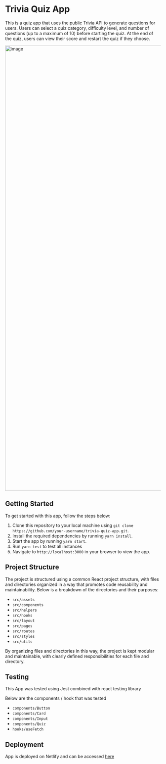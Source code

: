 # Trivia Quiz App

This is a quiz app that uses the public Trivia API to generate questions for users. Users can select a quiz category, difficulty level, and number of questions (up to a maximum of 10) before starting the quiz. At the end of the quiz, users can view their score and restart the quiz if they choose.

<img width="1440" alt="image" src="https://user-images.githubusercontent.com/42160061/225847027-f1926237-0a94-4677-903a-b3406c512980.png">

## Getting Started

To get started with this app, follow the steps below:

1. Clone this repository to your local machine using `git clone https://github.com/your-username/trivia-quiz-app.git`.
2. Install the required dependencies by running `yarn install`.
3. Start the app by running `yarn start`.
4. Run `yarn test` to test all instances
5. Navigate to `http://localhost:3000` in your browser to view the app.

## Project Structure

The project is structured using a common React project structure, with files and directories organized in a way that promotes code reusability and maintainability. Below is a breakdown of the directories and their purposes:

- `src/assets`
- `src/components`
- `src/helpers`
- `src/hooks`
- `src/layout`
- `src/pages` 
- `src/routes`
- `src/styles`
- `src/utils` 

By organizing files and directories in this way, the project is kept modular and maintainable, with clearly defined responsibilities for each file and directory.

## Testing

This App was tested using Jest combined with react testing library

Below are the components / hook that was tested

- `components/Button`
- `components/Card`
- `components/Input`
- `components/Quiz`
- `hooks/useFetch`

## Deployment

App is deployed on Netlify and can be accessed [here](https://triviaa-app.netlify.app/)
